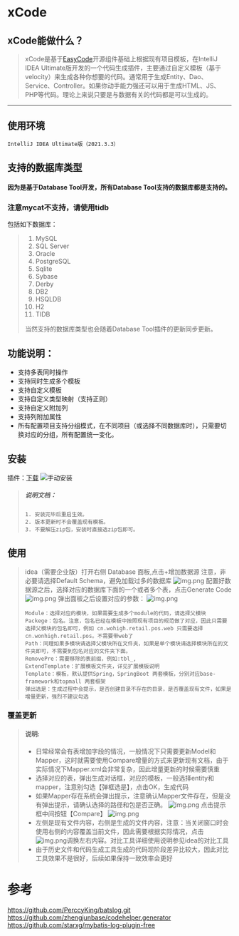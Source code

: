 # xCode

## xCode能做什么？

> xCode是基于[EasyCode](https://gitee.com/makejava/EasyCode.git)开源组件基础上根据现有项目模板，在IntelliJ IDEA Ultimate版开发的一个代码生成插件，主要通过自定义模板（基于velocity）来生成各种你想要的代码。通常用于生成Entity、Dao、Service、Controller。如果你动手能力强还可以用于生成HTML、JS、PHP等代码。理论上来说只要是与数据有关的代码都是可以生成的。
---
## 使用环境
`IntelliJ IDEA Ultimate版（2021.3.3）`

## 支持的数据库类型
#### 因为是基于Database Tool开发，所有Database Tool支持的数据库都是支持的。
### 注意mycat不支持，请使用tidb
包括如下数据库：
> 1. MySQL
> 2. SQL Server
> 3. Oracle
> 4. PostgreSQL
> 5. Sqlite
> 6. Sybase
> 7. Derby
> 8. DB2
> 9. HSQLDB
> 10. H2
> 11. TIDB
>  
> 当然支持的数据库类型也会随着Database Tool插件的更新同步更新。

## 功能说明：
* 支持多表同时操作
* 支持同时生成多个模板
* 支持自定义模板
* 支持自定义类型映射（支持正则）
* 支持自定义附加列
* 支持列附加属性
* 所有配置项目支持分组模式，在不同项目（或选择不同数据库时），只需要切换对应的分组，所有配置统一变化。
 
## 安装
插件：[下载](http://help.ts.belle.net.cn/release/)
![手动安装](./doc/setup.gif "手动安装")
> ##### 说明文档：
> ``` 说明文档：
> 1. 安装完毕后重启生效。
> 2. 版本更新时不会覆盖现有模板。
> 3. 不要解压zip包，安装时直接选zip包即可。
> ```  

## 使用
> idea（需要企业版）打开右侧 Database 面板,点击+增加数据源
> 注意，非必要请选择Default Schema，避免加载过多的数据库
> ![img.png](doc/img.png)
> 配置好数据源之后，选择对应的数据库下面的一个或者多个表，点击Generate Code
> ![img.png](doc/img_1_2.png)
> 弹出面板之后设置对应的参数：
> ![img.png](doc/img_1_3.png)
> ```详细说明
> Module：选择对应的模块，如果需要生成多个module的代码，请选择父模块
> Packege：包名。注意，包名已经在模板中按照现有项目的规范做了对应，因此只需要选择父模块的包名即可，例如 cn.wohigh.retail.pos.web 只需要选择cn.wonhigh.retail.pos。不需要带web了
> Path：同理如果多模块请选择父模块所在文件夹，如果是单个模块请选择模块所在的文件夹即可，不需要到包名对应的文件夹下面。
> RemovePre：需要移除的表前缀，例如:tbl_,
> ExtendTemplate：扩展模板文件夹，详见扩展模板说明
> Template：模板，默认提供Spring，SpringBoot 两套模板，分别对应base-framework和topmall 两套框架
> 弹出选是：生成过程中会提示，是否创建目录不存在的目录，是否覆盖现有文件，如果是增量更新，强烈不建议勾选
> ```
### 覆盖更新
> #### 说明: 
> * 日常经常会有表增加字段的情况，一般情况下只需要更新Model和Mapper，这时就需要使用Compare增量的方式来更新现有文档，由于实际情况下Mapper.xml会非常复杂，因此增量更新的时候需要慎重
> * 选择对应的表，弹出生成对话框，对应的模板，一般选择entity和mapper，注意别勾选【弹框选是】，点击OK，生成代码
> * 如果Mapper存在系统会弹出提示，注意确认Mapper文件存在，但是没有弹出提示，请确认选择的路径和包是否正确。
> ![img.png](doc/img_1_4.png)
> 点击提示框中间按钮【Compare】
> ![img.png](doc/img_1_5.png)
> * 左侧是现有文件内容，右侧是生成的文件内容，注意：当关闭窗口时会使用右侧的内容覆盖当前文件，因此需要根据实际情况，点击![img.png](doc/img_1_6.png)调换左右内容。对比工具详细使用说明参见idea的对比工具
> * 由于历史文件和代码生成工具生成的代码现阶段差异比较大，因此对比工具效果不是很好，后续如果保持一致效率会更好


# 参考
https://github.com/PerccyKing/batslog.git
https://github.com/zhengjunbase/codehelper.generator
https://github.com/starxg/mybatis-log-plugin-free

